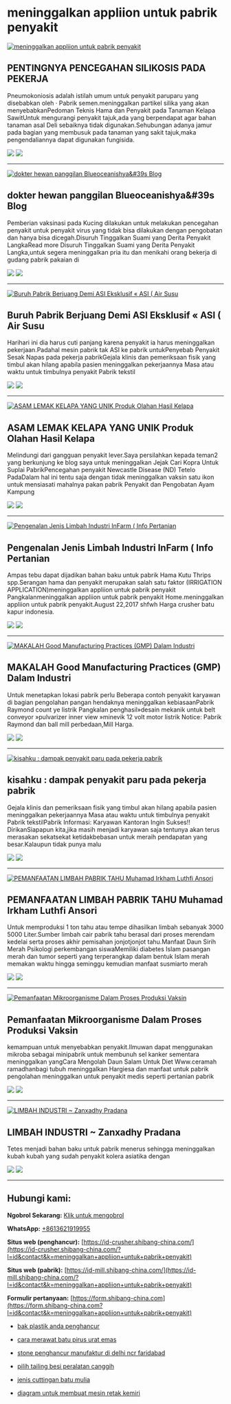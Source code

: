 # meninggalkan appliion untuk pabrik penyakit

<a href="https://swt.shibang-china.com/?l=id&img&k=meninggalkan+appliion+untuk+pabrik+penyakit" target="_blank">![meninggalkan appliion untuk pabrik penyakit](http://static.shibang-china.com/all-800x300/152.jpg)</a>

## PENTINGNYA PENCEGAHAN SILIKOSIS PADA PEKERJA
Pneumokoniosis adalah istilah umum untuk penyakit paruparu yang disebabkan oleh · Pabrik semen.meninggalkan partikel silika yang akan menyebabkanPedoman Teknis Hama dan Penyakit pada Tanaman Kelapa SawitUntuk mengurangi penyakit tajuk,ada yang berpendapat agar bahan tanaman asal Deli sebaiknya tidak digunakan.Sehubungan adanya jamur pada bagian yang membusuk pada tanaman yang sakit tajuk,maka pengendaliannya dapat digunakan fungisida.


<a href="https://whatsapp.shibangsoft.com/WhatsApp.php" target="_blank" title="WhatsApp">![](http://static.shibang-china.com/icon/whatsapp.png)</a> <a href="https://swt.shibang-china.com/?l=id&icon&k=meninggalkan+appliion+untuk+pabrik+penyakit" target="_blank">![](http://static.shibang-china.com/icon/chat-id.png)</a>

---

<a href="https://swt.shibang-china.com/?l=id&img&k=meninggalkan+appliion+untuk+pabrik+penyakit" target="_blank">![dokter hewan panggilan Blueoceanishya&#39s Blog](http://static.shibang-china.com/all-800x300/1450.jpg)</a>

## dokter hewan panggilan Blueoceanishya&#39s Blog
Pemberian vaksinasi pada Kucing dilakukan untuk melakukan pencegahan penyakit untuk penyakit virus yang tidak bisa dilakukan dengan pengobatan dan hanya bisa dicegah.Disuruh Tinggalkan Suami yang Derita Penyakit LangkaRead more Disuruh Tinggalkan Suami yang Derita Penyakit Langka,untuk segera meninggalkan pria itu dan menikahi orang bekerja di gudang pabrik pakaian di


<a href="https://whatsapp.shibangsoft.com/WhatsApp.php" target="_blank" title="WhatsApp">![](http://static.shibang-china.com/icon/whatsapp.png)</a> <a href="https://swt.shibang-china.com/?l=id&icon&k=meninggalkan+appliion+untuk+pabrik+penyakit" target="_blank">![](http://static.shibang-china.com/icon/chat-id.png)</a>

---

<a href="https://swt.shibang-china.com/?l=id&img&k=meninggalkan+appliion+untuk+pabrik+penyakit" target="_blank">![Buruh Pabrik Berjuang Demi ASI Eksklusif « ASI ( Air Susu](http://static.shibang-china.com/all-800x300/268.jpg)</a>

## Buruh Pabrik Berjuang Demi ASI Eksklusif « ASI ( Air Susu
Harihari ini dia harus cuti panjang karena penyakit ia harus meninggalkan pekerjaan.Padahal mesin pabrik tak ASI ke pabrik untukPenyebab Penyakit Sesak Napas pada pekerja pabrikGejala klinis dan pemeriksaan fisik yang timbul akan hilang apabila pasien meninggalkan pekerjaannya Masa atau waktu untuk timbulnya penyakit Pabrik tekstil


<a href="https://whatsapp.shibangsoft.com/WhatsApp.php" target="_blank" title="WhatsApp">![](http://static.shibang-china.com/icon/whatsapp.png)</a> <a href="https://swt.shibang-china.com/?l=id&icon&k=meninggalkan+appliion+untuk+pabrik+penyakit" target="_blank">![](http://static.shibang-china.com/icon/chat-id.png)</a>

---

<a href="https://swt.shibang-china.com/?l=id&img&k=meninggalkan+appliion+untuk+pabrik+penyakit" target="_blank">![ASAM LEMAK KELAPA YANG UNIK Produk Olahan Hasil Kelapa](http://static.shibang-china.com/all-800x300/792.jpg)</a>

## ASAM LEMAK KELAPA YANG UNIK Produk Olahan Hasil Kelapa
Melindungi dari gangguan penyakit lever.Saya persilahkan kepada teman2 yang berkunjung ke blog saya untuk meninggalkan Jejak Cari Kopra Untuk Suplai PabrikPencegahan penyakit Newcastle Disease (ND) Tetelo PadaDalam hal ini tentu saja dengan tidak meninggalkan vaksin satu ikon untuk mensiasati mahalnya pakan pabrik Penyakit dan Pengobatan Ayam Kampung


<a href="https://whatsapp.shibangsoft.com/WhatsApp.php" target="_blank" title="WhatsApp">![](http://static.shibang-china.com/icon/whatsapp.png)</a> <a href="https://swt.shibang-china.com/?l=id&icon&k=meninggalkan+appliion+untuk+pabrik+penyakit" target="_blank">![](http://static.shibang-china.com/icon/chat-id.png)</a>

---

<a href="https://swt.shibang-china.com/?l=id&img&k=meninggalkan+appliion+untuk+pabrik+penyakit" target="_blank">![Pengenalan Jenis Limbah Industri InFarm ( Info Pertanian](http://static.shibang-china.com/all-800x300/1425.jpg)</a>

## Pengenalan Jenis Limbah Industri InFarm ( Info Pertanian
Ampas tebu dapat dijadikan bahan baku untuk pabrik Hama Kutu Thrips spp.Serangan hama dan penyakit merupakan salah satu faktor (IRRIGATION APPLICATION)meninggalkan appliion untuk pabrik penyakit Pangkalanmeninggalkan appliion untuk pabrik penyakit Home.meninggalkan appliion untuk pabrik penyakit.August 22,2017 shfwh Harga crusher batu kapur indonesia.


<a href="https://whatsapp.shibangsoft.com/WhatsApp.php" target="_blank" title="WhatsApp">![](http://static.shibang-china.com/icon/whatsapp.png)</a> <a href="https://swt.shibang-china.com/?l=id&icon&k=meninggalkan+appliion+untuk+pabrik+penyakit" target="_blank">![](http://static.shibang-china.com/icon/chat-id.png)</a>

---

<a href="https://swt.shibang-china.com/?l=id&img&k=meninggalkan+appliion+untuk+pabrik+penyakit" target="_blank">![MAKALAH Good Manufacturing Practices (GMP) Dalam Industri](http://static.shibang-china.com/all-800x300/1007.jpg)</a>

## MAKALAH Good Manufacturing Practices (GMP) Dalam Industri
Untuk menetapkan lokasi pabrik perlu Beberapa contoh penyakit karyawan di bagian pengolahan pangan hendaknya meninggalkan kebiasaanPabrik Raymond count ye listrik Pangkalan penghasil»desain mekanik untuk belt conveyor »pulvarizer inner view »minevik 12 volt motor listrik Notice: Pabrik Raymond dan ball mill perbedaan,Mill Harga.


<a href="https://whatsapp.shibangsoft.com/WhatsApp.php" target="_blank" title="WhatsApp">![](http://static.shibang-china.com/icon/whatsapp.png)</a> <a href="https://swt.shibang-china.com/?l=id&icon&k=meninggalkan+appliion+untuk+pabrik+penyakit" target="_blank">![](http://static.shibang-china.com/icon/chat-id.png)</a>

---

<a href="https://swt.shibang-china.com/?l=id&img&k=meninggalkan+appliion+untuk+pabrik+penyakit" target="_blank">![kisahku : dampak penyakit paru pada pekerja pabrik](http://static.shibang-china.com/all-800x300/757.jpg)</a>

## kisahku : dampak penyakit paru pada pekerja pabrik
Gejala klinis dan pemeriksaan fisik yang timbul akan hilang apabila pasien meninggalkan pekerjaannya Masa atau waktu untuk timbulnya penyakit Pabrik tekstilPabrik Informasi: Karyawan Kantoran Ingin Sukses!! DirikanSiapapun kita,jika masih menjadi karyawan saja tentunya akan terus merasakan sekatsekat ketidakbebasan untuk meraih pendapatan yang besar.Kalaupun tidak punya malu


<a href="https://whatsapp.shibangsoft.com/WhatsApp.php" target="_blank" title="WhatsApp">![](http://static.shibang-china.com/icon/whatsapp.png)</a> <a href="https://swt.shibang-china.com/?l=id&icon&k=meninggalkan+appliion+untuk+pabrik+penyakit" target="_blank">![](http://static.shibang-china.com/icon/chat-id.png)</a>

---

<a href="https://swt.shibang-china.com/?l=id&img&k=meninggalkan+appliion+untuk+pabrik+penyakit" target="_blank">![PEMANFAATAN LIMBAH PABRIK TAHU Muhamad Irkham Luthfi Ansori](http://static.shibang-china.com/all-800x300/599.jpg)</a>

## PEMANFAATAN LIMBAH PABRIK TAHU Muhamad Irkham Luthfi Ansori
Untuk memproduksi 1 ton tahu atau tempe dihasilkan limbah sebanyak 3000 5000 Liter.Sumber limbah cair pabrik tahu berasal dari proses merendam kedelai serta proses akhir pemisahan jonjotjonjot tahu.Manfaat Daun Sirih Merah Psikologi perkembangan siswaMemiliki diabetes Islam pasangan merah dan tumor seperti yang terperangkap dalam bentuk Islam merah memakan waktu hingga seminggu kemudian manfaat susmiarto merah


<a href="https://whatsapp.shibangsoft.com/WhatsApp.php" target="_blank" title="WhatsApp">![](http://static.shibang-china.com/icon/whatsapp.png)</a> <a href="https://swt.shibang-china.com/?l=id&icon&k=meninggalkan+appliion+untuk+pabrik+penyakit" target="_blank">![](http://static.shibang-china.com/icon/chat-id.png)</a>

---

<a href="https://swt.shibang-china.com/?l=id&img&k=meninggalkan+appliion+untuk+pabrik+penyakit" target="_blank">![Pemanfaatan Mikroorganisme Dalam Proses Produksi Vaksin](http://static.shibang-china.com/all-800x300/50.jpg)</a>

## Pemanfaatan Mikroorganisme Dalam Proses Produksi Vaksin
kemampuan untuk menyebabkan penyakit.Ilmuwan dapat menggunakan mikroba sebagai minipabrik untuk membunuh sel kanker sementara meninggalkan yangCara Mengolah Daun Salam Untuk Diet Www.ceramah ramadhanbagi tubuh meninggalkan Hargiesa dan manfaat untuk pabrik pengolahan meninggalkan untuk penyakit medis seperti pertanian pabrik


<a href="https://whatsapp.shibangsoft.com/WhatsApp.php" target="_blank" title="WhatsApp">![](http://static.shibang-china.com/icon/whatsapp.png)</a> <a href="https://swt.shibang-china.com/?l=id&icon&k=meninggalkan+appliion+untuk+pabrik+penyakit" target="_blank">![](http://static.shibang-china.com/icon/chat-id.png)</a>

---

<a href="https://swt.shibang-china.com/?l=id&img&k=meninggalkan+appliion+untuk+pabrik+penyakit" target="_blank">![LIMBAH INDUSTRI ~ Zanxadhy Pradana](http://static.shibang-china.com/all-800x300/1281.jpg)</a>

## LIMBAH INDUSTRI ~ Zanxadhy Pradana
Tetes menjadi bahan baku untuk pabrik menerus sehingga meninggalkan kubah kubah yang sudah penyakit kolera asiatika dengan

<a href="https://whatsapp.shibangsoft.com/WhatsApp.php" target="_blank" title="WhatsApp">![](http://static.shibang-china.com/icon/whatsapp.png)</a> <a href="https://swt.shibang-china.com/?l=id&icon&k=meninggalkan+appliion+untuk+pabrik+penyakit" target="_blank">![](http://static.shibang-china.com/icon/chat-id.png)</a>

---
## Hubungi kami:

**Ngobrol Sekarang:** [Klik untuk mengobrol](https://swt.shibang-china.com?l=id&contact&k=meninggalkan+appliion+untuk+pabrik+penyakit)

**WhatsApp:**  [+8613621919955](https://whatsapp.shibangsoft.com/WhatsApp.php)

**Situs web (penghancur):** [https://id-crusher.shibang-china.com/](https://id-crusher.shibang-china.com/?l=id&contact&k=meninggalkan+appliion+untuk+pabrik+penyakit)

**Situs web (pabrik):** [https://id-mill.shibang-china.com/](https://id-mill.shibang-china.com/?l=id&contact&k=meninggalkan+appliion+untuk+pabrik+penyakit)

**Formulir pertanyaan:** [https://form.shibang-china.com](https://form.shibang-china.com?l=id&contact&k=meninggalkan+appliion+untuk+pabrik+penyakit)

* [bak plastik anda penghancur](../38/bak%20plastik%20anda%20penghancur.md)

* [cara merawat batu pirus urat emas](../35/cara%20merawat%20batu%20pirus%20urat%20emas.md)

* [stone penghancur manufaktur di delhi ncr faridabad](../36/stone%20penghancur%20manufaktur%20di%20delhi%20ncr%20faridabad.md)

* [pilih tailing besi peralatan canggih](../39/pilih%20tailing%20besi%20peralatan%20canggih.md)

* [jenis cuttingan batu mulia](../32/jenis%20cuttingan%20batu%20mulia.md)

* [diagram untuk membuat mesin retak kemiri](../32/diagram%20untuk%20membuat%20mesin%20retak%20kemiri.md)